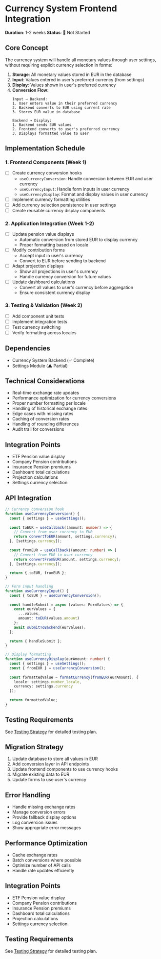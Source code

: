 # Currency System Frontend Integration

**Duration**: 1-2 weeks
**Status**: 📝 Not Started

## Core Concept
The currency system will handle all monetary values through user settings, without requiring explicit currency selection in forms:

1. **Storage**: All monetary values stored in EUR in the database
2. **Input**: Values entered in user's preferred currency (from settings)
3. **Display**: Values shown in user's preferred currency
4. **Conversion Flow**:
   ```
   Input → Backend:
   1. User enters value in their preferred currency
   2. Backend converts to EUR using current rate
   3. Stores EUR value in database

   Backend → Display:
   1. Backend sends EUR values
   2. Frontend converts to user's preferred currency
   3. Displays formatted value to user
   ```

## Implementation Schedule

### 1. Frontend Components (Week 1)
- [ ] Create currency conversion hooks
  - `useCurrencyConversion`: Handle conversion between EUR and user currency
  - `useCurrencyInput`: Handle form inputs in user currency
  - `useCurrencyDisplay`: Format and display values in user currency
- [ ] Implement currency formatting utilities
- [ ] Add currency selection persistence in user settings
- [ ] Create reusable currency display components

### 2. Application Integration (Week 1-2)
- [ ] Update pension value displays
  - Automatic conversion from stored EUR to display currency
  - Proper formatting based on locale
- [ ] Modify contribution forms
  - Accept input in user's currency
  - Convert to EUR before sending to backend
- [ ] Adapt projection displays
  - Show all projections in user's currency
  - Handle currency conversion for future values
- [ ] Update dashboard calculations
  - Convert all values to user's currency before aggregation
  - Ensure consistent currency display

### 3. Testing & Validation (Week 2)
- [ ] Add component unit tests
- [ ] Implement integration tests
- [ ] Test currency switching
- [ ] Verify formatting across locales

## Dependencies
- Currency System Backend (✅ Complete)
- Settings Module (⚠️ Partial)

## Technical Considerations
- Real-time exchange rate updates
- Performance optimization for currency conversions
- Proper number formatting per locale
- Handling of historical exchange rates
- Edge cases with missing rates
- Caching of conversion rates
- Handling of rounding differences
- Audit trail for conversions

## Integration Points
- ETF Pension value display
- Company Pension contributions
- Insurance Pension premiums
- Dashboard total calculations
- Projection calculations
- Settings currency selection

## API Integration
```typescript
// Currency conversion hook
function useCurrencyConversion() {
  const { settings } = useSettings();
  
  const toEUR = useCallback((amount: number) => {
    // Convert from user currency to EUR
    return convertToEUR(amount, settings.currency);
  }, [settings.currency]);
  
  const fromEUR = useCallback((amount: number) => {
    // Convert from EUR to user currency
    return convertFromEUR(amount, settings.currency);
  }, [settings.currency]);
  
  return { toEUR, fromEUR };
}

// Form input handling
function useCurrencyInput() {
  const { toEUR } = useCurrencyConversion();
  
  const handleSubmit = async (values: FormValues) => {
    const eurValues = {
      ...values,
      amount: toEUR(values.amount)
    };
    await submitToBackend(eurValues);
  };
  
  return { handleSubmit };
}

// Display formatting
function useCurrencyDisplay(eurAmount: number) {
  const { settings } = useSettings();
  const { fromEUR } = useCurrencyConversion();
  
  const formattedValue = formatCurrency(fromEUR(eurAmount), {
    locale: settings.number_locale,
    currency: settings.currency
  });
  
  return formattedValue;
}
```

## Testing Requirements
See [Testing Strategy](../../tech/testing/README.md) for detailed testing plan.

## Migration Strategy
1. Update database to store all values in EUR
2. Add conversion layer in API endpoints
3. Update frontend components to use currency hooks
4. Migrate existing data to EUR
5. Update forms to use user's currency

## Error Handling
- Handle missing exchange rates
- Manage conversion errors
- Provide fallback display options
- Log conversion issues
- Show appropriate error messages

## Performance Optimization
- Cache exchange rates
- Batch conversions where possible
- Optimize number of API calls
- Handle rate updates efficiently

## Integration Points
- ETF Pension value display
- Company Pension contributions
- Insurance Pension premiums
- Dashboard total calculations
- Projection calculations
- Settings currency selection

## Testing Requirements
See [Testing Strategy](../../tech/testing/README.md) for detailed testing plan. 